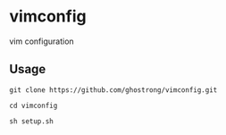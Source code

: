 vimconfig
=========

vim configuration


## Usage

```
git clone https://github.com/ghostrong/vimconfig.git

cd vimconfig

sh setup.sh
```
